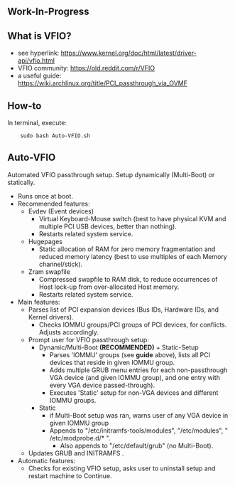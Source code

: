 ## Work-In-Progress

## What is VFIO?
* see hyperlink:        https://www.kernel.org/doc/html/latest/driver-api/vfio.html
* VFIO community:       https://old.reddit.com/r/VFIO
* a useful guide:       https://wiki.archlinux.org/title/PCI_passthrough_via_OVMF

## How-to
In terminal, execute:

        sudo bash Auto-VFIO.sh
        
## Auto-VFIO
Automated VFIO passthrough setup. Setup dynamically (Multi-Boot) or statically.
* Runs once at boot.
* Recommended features:
    * Evdev (Event devices)
        * Virtual Keyboard-Mouse switch (best to have physical KVM and multiple PCI USB devices, better than nothing).
        * Restarts related system service.
    * Hugepages
        * Static allocation of RAM for zero memory fragmentation and reduced memory latency (best to use multiples of each Memory channel/stick).
    * Zram swapfile
        * Compressed swapfile to RAM disk, to reduce occurrences of Host lock-up from over-allocated Host memory.
        * Restarts related system service.
* Main features:
    * Parses list of PCI expansion devices (Bus IDs, Hardware IDs, and Kernel drivers).
        * Checks IOMMU groups/PCI groups of PCI devices, for conflicts. Adjusts accordingly.
    * Prompt user for VFIO passthrough setup:
        * Dynamic/Multi-Boot    **(RECOMMENDED)**       + Static-Setup
            * Parses 'IOMMU' groups (see **guide** above), lists all PCI devices that reside in given IOMMU group.
            * Adds multiple GRUB menu entries for each non-passthrough VGA device (and given IOMMU group), and one entry with every VGA device passed-through).
            * Executes 'Static' setup for non-VGA devices and different IOMMU groups.
        * Static
            * if Multi-Boot setup was ran, warns user of any VGA device in given IOMMU group
            * Appends to "/etc/initramfs-tools/modules", "/etc/modules", " /etc/modprobe.d/* ".
                * Also appends to "/etc/default/grub" (no Multi-Boot).
    * Updates GRUB and INITRAMFS .
* Automatic features:
    * Checks for existing VFIO setup, asks user to uninstall setup and restart machine to Continue.
